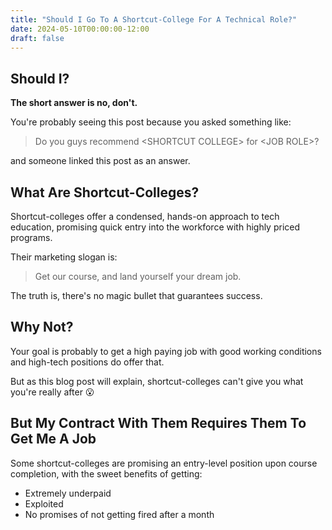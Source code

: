 ```yaml
---
title: "Should I Go To A Shortcut-College For A Technical Role?"
date: 2024-05-10T00:00:00-12:00
draft: false
---
```


## Should I?
**The short answer is no, don't.**

You're probably seeing this post because you asked something like:

> Do you guys recommend \<SHORTCUT COLLEGE\> for \<JOB ROLE\>?

and someone linked this post as an answer.

## What Are Shortcut-Colleges?
Shortcut-colleges offer a condensed, hands-on approach to tech education, promising quick entry into the workforce with highly priced programs.

Their marketing slogan is:

> Get our course, and land yourself your dream job.

The truth is, there's no magic bullet that guarantees success.

## Why Not?
Your goal is probably to get a high paying job with good working conditions and high-tech positions do offer that.

But as this blog post will explain, shortcut-colleges can't give you what you're really after 😮

## But My Contract With Them Requires Them To Get Me A Job

Some shortcut-colleges are promising an entry-level position upon course completion, with the sweet benefits of getting:

- Extremely underpaid
- Exploited
- No promises of not getting fired after a month



